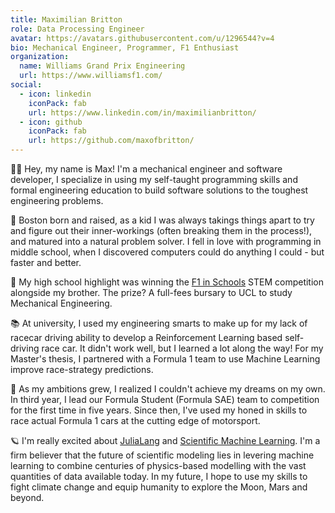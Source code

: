 ```yaml
---
title: Maximilian Britton
role: Data Processing Engineer
avatar: https://avatars.githubusercontent.com/u/1296544?v=4
bio: Mechanical Engineer, Programmer, F1 Enthusiast 
organization:
  name: Williams Grand Prix Engineering
  url: https://www.williamsf1.com/
social:
  - icon: linkedin
    iconPack: fab
    url: https://www.linkedin.com/in/maximilianbritton/
  - icon: github
    iconPack: fab
    url: https://github.com/maxofbritton/
---
```


👋🏼 Hey, my name is Max! I'm a mechanical engineer and software developer, I specialize in using my self-taught programming skills and formal engineering education to build software solutions to the toughest engineering problems.

🌇 Boston born and raised, as a kid I was always takings things apart to try and figure out their inner-workings (often breaking them in the process!), and matured into a natural problem solver. I fell in love with programming in middle school, when I discovered computers could do anything I could - but faster and better. 

🥇 My high school highlight was winning the [F1 in Schools](https://www.f1inschools.com/) STEM competition alongside my brother. The prize? A full-fees bursary to UCL to study Mechanical Engineering.

📚 At university, I used my engineering smarts to make up for my lack of racecar driving ability to develop a Reinforcement Learning based self-driving race car. It didn't work well, but I learned a lot along the way! For my Master's thesis, I partnered with a Formula 1 team to use Machine Learning improve race-strategy predictions.

🏁 As my ambitions grew, I realized I couldn't achieve my dreams on my own. In third year, I lead our Formula Student (Formula SAE) team to competition for the first time in five years. Since then, I've used my honed in skills to race actual Formula 1 cars at the cutting edge of motorsport.

🪐 I'm really excited about [JuliaLang](https://julialang.org/) and [Scientific Machine Learning](https://sciml.ai). I'm a firm believer that the future of scientific modeling lies in levering machine learning to combine centuries of physics-based modelling with the vast quantities of data available today. In my future, I hope to use my skills to fight climate change and equip humanity to explore the Moon, Mars and beyond.
